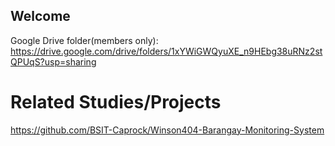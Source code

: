 ## Welcome

Google Drive folder(members only): https://drive.google.com/drive/folders/1xYWiGWQyuXE_n9HEbg38uRNz2stQPUqS?usp=sharing

# Related Studies/Projects

https://github.com/BSIT-Caprock/Winson404-Barangay-Monitoring-System
